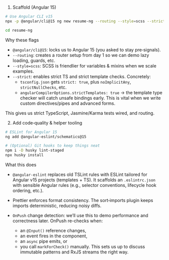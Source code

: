 1. Scaffold (Angular 15)

```bash
# Use Angular CLI v15
npx -p @angular/cli@15 ng new resume-ng --routing --style=scss --strict

cd resume-ng
```

Why these flags

- `@angular/cli@15`: locks us to Angular 15 (you asked to stay pre‑signals).
- `--routing`: creates a router setup from day 1 so we can demo lazy loading, guards, etc.
- `--style=scss`: SCSS is friendlier for variables & mixins when we scale examples.
- `--strict`: enables strict TS and strict template checks. Concretely:
  - `tsconfig.json` gets `strict: true`, plus `noImplicitAny`, `strictNullChecks`, etc.
  - `angularCompilerOptions.strictTemplates: true` → the template type checker will catch unsafe bindings early. This is vital when we write custom directives/pipes and advanced forms.

This gives us strict TypeScript, Jasmine/Karma tests wired, and routing.

2. Add code‑quality & helper tooling

```bash
# ESLint for Angular 15
ng add @angular-eslint/schematics@15

# (Optional) Git hooks to keep things neat
npm i -D husky lint-staged
npx husky install
```

What this does

- `@angular-eslint` replaces old TSLint rules with ESLint tailored for Angular v15 projects (templates + TS). It scaffolds an `.eslintrc.json` with sensible Angular rules (e.g., selector conventions, lifecycle hook ordering, etc.).
- Prettier enforces format consistency. The sort‑imports plugin keeps imports deterministic, reducing noisy diffs.

- `OnPush` change detection: we’ll use this to demo performance and correctness later. OnPush re-checks when:
  - an `@Input()` reference changes,
  - an event fires in the component,
  - an `async` pipe emits, or
  - you call `markForCheck()` manually.
    This sets us up to discuss immutable patterns and RxJS streams the right way.
